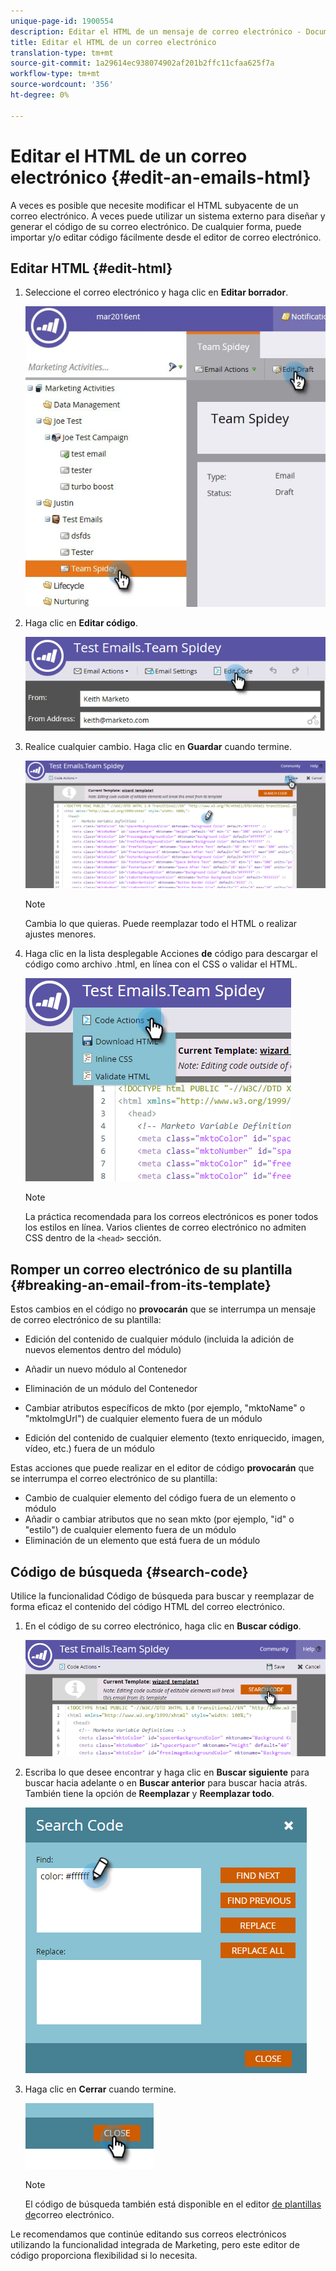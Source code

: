 ```yaml
---
unique-page-id: 1900554
description: Editar el HTML de un mensaje de correo electrónico - Documentos de marketing - Documentación del producto
title: Editar el HTML de un correo electrónico
translation-type: tm+mt
source-git-commit: 1a29614ec938074902af201b2ffc11cfaa625f7a
workflow-type: tm+mt
source-wordcount: '356'
ht-degree: 0%

---
```



# Editar el HTML de un correo electrónico {#edit-an-emails-html}

A veces es posible que necesite modificar el HTML subyacente de un correo electrónico. A veces puede utilizar un sistema externo para diseñar y generar el código de su correo electrónico. De cualquier forma, puede importar y/o editar código fácilmente desde el editor de correo electrónico.

## Editar HTML {#edit-html}

1. Seleccione el correo electrónico y haga clic en **Editar borrador**.

   ![](assets/teamspidey.jpg)

1. Haga clic en **Editar código**.

   ![](assets/two-4.png)

1. Realice cualquier cambio. Haga clic en **Guardar** cuando termine.

   ![](assets/three-3.png)

   >[!NOTE]
   >
   >Cambia lo que quieras. Puede reemplazar todo el HTML o realizar ajustes menores.

1. Haga clic en la lista desplegable Acciones **de** código para descargar el código como archivo .html, en línea con el CSS o validar el HTML.

   ![](assets/four-2.png)

   >[!NOTE]
   >
   >La práctica recomendada para los correos electrónicos es poner todos los estilos en línea. Varios clientes de correo electrónico no admiten CSS dentro de la `<head>` sección.

## Romper un correo electrónico de su plantilla {#breaking-an-email-from-its-template}

Estos cambios en el código no **provocarán** que se interrumpa un mensaje de correo electrónico de su plantilla:

* Edición del contenido de cualquier módulo (incluida la adición de nuevos elementos dentro del módulo)
* Añadir un nuevo módulo al Contenedor
* Eliminación de un módulo del Contenedor

* Cambiar atributos específicos de mkto (por ejemplo, &quot;mktoName&quot; o &quot;mktoImgUrl&quot;) de cualquier elemento fuera de un módulo
* Edición del contenido de cualquier elemento (texto enriquecido, imagen, vídeo, etc.) fuera de un módulo

Estas acciones que puede realizar en el editor de código **provocarán** que se interrumpa el correo electrónico de su plantilla:

* Cambio de cualquier elemento del código fuera de un elemento o módulo
* Añadir o cambiar atributos que no sean mkto (por ejemplo, &quot;id&quot; o &quot;estilo&quot;) de cualquier elemento fuera de un módulo
* Eliminación de un elemento que está fuera de un módulo

## Código de búsqueda {#search-code}

Utilice la funcionalidad Código de búsqueda para buscar y reemplazar de forma eficaz el contenido del código HTML del correo electrónico.

1. En el código de su correo electrónico, haga clic en **Buscar código**.

   ![](assets/five-2.png)

1. Escriba lo que desee encontrar y haga clic en **Buscar siguiente** para buscar hacia adelante o en **Buscar anterior** para buscar hacia atrás. También tiene la opción de **Reemplazar** y **Reemplazar todo**.

   ![](assets/six-1.png)

1. Haga clic en **Cerrar** cuando termine.

   ![](assets/seven.png)

   >[!NOTE]
   >
   >El código de búsqueda también está disponible en el editor [de plantillas de](http://docs.marketo.com/display/DOCS/Create+a+New+Email+Template)correo electrónico.

Le recomendamos que continúe editando sus correos electrónicos utilizando la funcionalidad integrada de Marketing, pero este editor de código proporciona flexibilidad si lo necesita.
